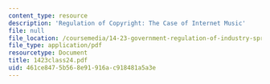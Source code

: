 ```yaml
---
content_type: resource
description: 'Regulation of Copyright: The Case of Internet Music'
file: null
file_location: /coursemedia/14-23-government-regulation-of-industry-spring-2003/461ce8475b568e91916ac918481a5a3e_1423class24.pdf
file_type: application/pdf
resourcetype: Document
title: 1423class24.pdf
uid: 461ce847-5b56-8e91-916a-c918481a5a3e
---
```

